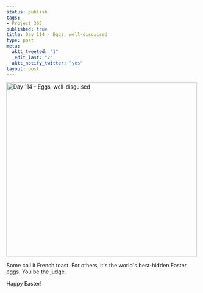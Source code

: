 ```yaml
--- 
status: publish
tags: 
- Project 365
published: true
title: Day 114 - Eggs, well-disguised
type: post
meta: 
  aktt_tweeted: "1"
  _edit_last: "2"
  aktt_notify_twitter: "yes"
layout: post
---
```

<a href="http://www.flickr.com/photos/freeed/5651876622/" title="Day 114 - Eggs, well-disguised by Fred​, on Flickr"><img src="http://farm6.static.flickr.com/5104/5651876622_fcfb5905ea.jpg" width="500" height="456" alt="Day 114 - Eggs, well-disguised"/></a>

Some call it French toast. For others, it's the world's best-hidden Easter eggs. You be the judge.

Happy Easter!
